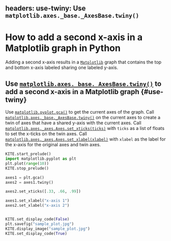 headers:
  use-twiny: Use `matplotlib.axes._base._AxesBase.twiny()`
---
# How to add a second x-axis in a Matplotlib graph in Python
Adding a second x-axis results in a [`Matplotlib`](kite-sym:matplotlib) graph that contains the top and bottom x-axis labeled sharing one labeled y-axis.

## Use [`matplotlib.axes._base._AxesBase.twiny()`](kite-sym:matplotlib.axes._base._AxesBase.twiny) to add a second x-axis in a Matplotlib graph {#use-twiny}
Use [`matplotlib.pyplot.gca()`](kite-sym:matplotlib.pyplot.gca) to get the current axes of the graph. Call [`matplotlib.axes._base._AxesBase.twiny()`](kite-sym:matplotlib.axes._base._AxesBase.twiny) on the current axes to create a twin of axes that have a shared y-axis with the current axes. Call [`matplotlib.axes._axes.Axes.set_xticks(ticks)`](kite-sym:matplotlib.axes._axes.Axes.set_xticks) with `ticks` as a list of floats to set the x-ticks on the twin axes. Call [`matplotlib.axes._axes.Axes.set_xlabel(xlabel)`](kite-sym:matplotlib.axes._axes.Axes.set_xlabel) with `xlabel` as the label for the x-axis for the original axes and twin axes.
```python
KITE.start_prelude()
import matplotlib.pyplot as plt
plt.plot(range(10))
KITE.stop_prelude()

axes1 = plt.gca()
axes2 = axes1.twiny()

axes2.set_xticks([.33, .66, .99])

axes1.set_xlabel("x-axis 1")
axes2.set_xlabel("x-axis 2")


KITE.set_display_code(False)
plt.savefig("sample_plot.jpg")
KITE.display_image("sample_plot.jpg")
KITE.set_display_code(True)
```
